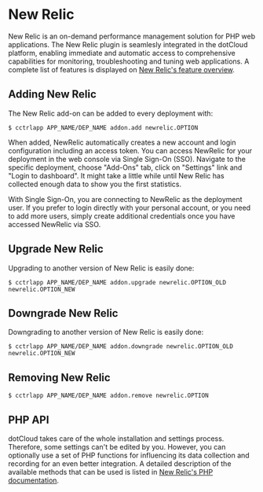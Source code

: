 # New Relic

New Relic is an on-demand performance management solution for PHP web applications. The New Relic plugin is seamlesly integrated in the dotCloud platform, enabling immediate and automatic access to comprehensive capabilities for monitoring, troubleshooting and tuning web applications. A complete list of features is displayed on [New Relic's feature overview](http://www.newrelic.com/web-app-monitoring-features.html).

## Adding New Relic

The New Relic add-on can be added to every deployment with:


~~~
$ cctrlapp APP_NAME/DEP_NAME addon.add newrelic.OPTION
~~~

When added, NewRelic automatically creates a new account and login configuration including an
access token. You can access NewRelic for your deployment in the web console via Single Sign-On (SSO).
Navigate to the specific deployment, choose "Add-Ons" tab, click on "Settings" link and "Login to dashboard".
It might take a little while until New Relic has collected enough data to show you the first statistics.

With Single Sign-On, you are connecting to NewRelic as the deployment user.
If you prefer to login directly with your personal account, or you need to add more users,
simply create additional credentials once you have accessed NewRelic via SSO.

## Upgrade New Relic

Upgrading to another version of New Relic is easily done:

~~~
$ cctrlapp APP_NAME/DEP_NAME addon.upgrade newrelic.OPTION_OLD newrelic.OPTION_NEW 
~~~

## Downgrade New Relic

Downgrading to another version of New Relic is easily done:

~~~
$ cctrlapp APP_NAME/DEP_NAME addon.downgrade newrelic.OPTION_OLD newrelic.OPTION_NEW 
~~~
## Removing New Relic

~~~
$ cctrlapp APP_NAME/DEP_NAME addon.remove newrelic.OPTION
~~~

## PHP API

dotCloud takes care of the whole installation and settings process. Therefore, some settings can't be edited by you. However, you can optionally use a set of PHP functions for influencing its data collection and recording for an even better integration. A detailed description of the available methods that can be used is listed in [New Relic's PHP documentation](https://newrelic.com/docs/php/the-php-api).

